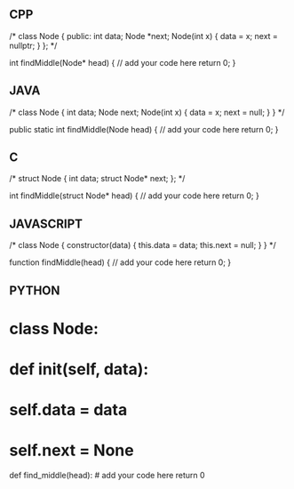 ## CPP

/*
class Node {
  public:
    int data;
    Node *next;
    Node(int x) {
        data = x;
        next = nullptr;
    }
};
*/

int findMiddle(Node* head) {
    // add your code here
    return 0;
}



## JAVA

/*
class Node {
    int data;
    Node next;
    Node(int x) {
        data = x;
        next = null;
    }
}
*/

public static int findMiddle(Node head) {
    // add your code here
    return 0;
}




## C

/*
struct Node {
    int data;
    struct Node* next;
};
*/

int findMiddle(struct Node* head) {
    // add your code here
    return 0;
}




## JAVASCRIPT

/*
class Node {
    constructor(data) {
        this.data = data;
        this.next = null;
    }
}
*/

function findMiddle(head) {
    // add your code here
    return 0;
}



## PYTHON

# class Node:
#    def __init__(self, data):
#        self.data = data
#        self.next = None

def find_middle(head):
    # add your code here
    return 0
